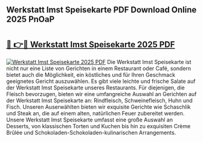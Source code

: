 ## Werkstatt Imst Speisekarte PDF Download Online 2025 PnOaP

# <h2><a href="http://gca6kjm.nevu.top/?p=Werkstatt+Imst+Speisekarte">🔗 👉🔴 Werkstatt Imst Speisekarte 2025 PDF</a></h2>

[![Werkstatt Imst Speisekarte 2025 PDF](https://i.imgur.com/dBaPXMq.png)](http://gca6kjm.nevu.top/?p=Werkstatt+Imst+Speisekarte)
Die Werkstatt Imst Speisekarte ist nicht nur eine Liste von Gerichten in einem Restaurant oder Café, sondern bietet auch die Möglichkeit, ein köstliches und für Ihren Geschmack geeignetes Gericht auszuwählen. Es gibt viele leichte und frische Salate auf der Werkstatt Imst Speisekarte unseres Restaurants. Für diejenigen, die Fleisch bevorzugen, bieten wir eine umfangreiche Auswahl an Gerichten auf der Werkstatt Imst Speisekarte an: Rindfleisch, Schweinefleisch, Huhn und Fisch. Unseren Auserwählten bieten wir exquisite Gerichte wie Schaschlik und Steak an, die auf einem alten, natürlichen Feuer zubereitet werden. Unsere Werkstatt Imst Speisekarte umfasst eine große Auswahl an Desserts, von klassischen Torten und Kuchen bis hin zu exquisiten Crème Brûlée und Schokoladen-Schokoladen-kulinarischen Arrangements.
